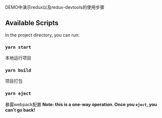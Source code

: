 DEMO中演示redux以及redux-devtools的使用步骤

## Available Scripts

In the project directory, you can run:

### `yarn start`
本地运行项目

### `yarn build`
项目打包

### `yarn eject`
暴露webpack配置
**Note: this is a one-way operation. Once you `eject`, you can’t go back!**
